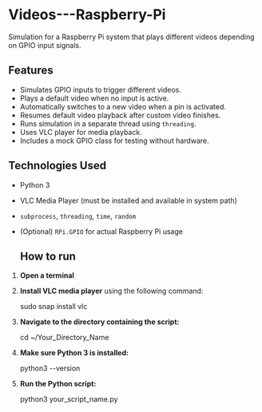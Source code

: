 # Videos---Raspberry-Pi
Simulation for a Raspberry Pi system that plays different videos depending on GPIO input signals.

## Features

- Simulates GPIO inputs to trigger different videos.
- Plays a default video when no input is active.
- Automatically switches to a new video when a pin is activated.
- Resumes default video playback after custom video finishes.
- Runs simulation in a separate thread using `threading`.
- Uses VLC player for media playback.
- Includes a mock GPIO class for testing without hardware.

## Technologies Used

- Python 3
- VLC Media Player (must be installed and available in system path)
- `subprocess`, `threading`, `time`, `random`
- (Optional) `RPi.GPIO` for actual Raspberry Pi usage

  ## How to run

1. **Open a terminal**
2. **Install VLC media player** using the following command:

   sudo snap install vlc
   
4. **Navigate to the directory containing the script:**

   cd ~/Your_Directory_Name
   
6. **Make sure Python 3 is installed:**

   python3 --version
   
8. **Run the Python script:**

   python3 your_script_name.py
   
